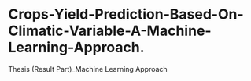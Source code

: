 # Crops-Yield-Prediction-Based-On-Climatic-Variable-A-Machine-Learning-Approach.
Thesis (Result Part)_Machine Learning Approach
